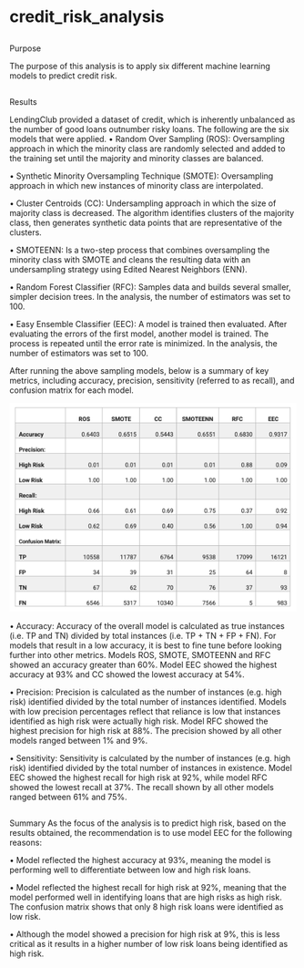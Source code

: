 # credit_risk_analysis

##
Purpose

The purpose of this analysis is to apply six different machine learning models to predict credit risk. 

##
Results

LendingClub provided a dataset of credit, which is inherently unbalanced as the number of good loans outnumber
risky loans. The following are the six models that were applied. 
•	Random Over Sampling (ROS): Oversampling approach in which the minority class are randomly selected and added
to the training set until the majority and minority classes are balanced. 

•	Synthetic Minority Oversampling Technique (SMOTE): Oversampling approach in which new instances of minority
class are interpolated. 

•	Cluster Centroids (CC): Undersampling approach in which the size of majority class is decreased. The
algorithm identifies clusters of the majority class, then generates synthetic data points that are
representative of the clusters. 

•	SMOTEENN: Is a two-step process that combines oversampling the minority class with SMOTE and cleans the 
resulting data with an undersampling strategy using Edited Nearest Neighbors (ENN). 

•	Random Forest Classifier (RFC): Samples data and builds several smaller, simpler decision trees. In the 
analysis, the number of estimators was set to 100. 

•	Easy Ensemble Classifier (EEC): A model is trained then evaluated. After evaluating the errors of the first
model, another model is trained. The process is repeated until the error rate is minimized. In the analysis,
the number of estimators was set to 100. 

After running the above sampling models, below is a summary of key metrics, including accuracy, precision, 
sensitivity (referred to as recall), and confusion matrix for each model.  

![Results_Summary](Resources/Results_Summary.png)

•	Accuracy: Accuracy of the overall model is calculated as true instances (i.e. TP and TN) divided by total
instances (i.e. TP + TN + FP + FN). For models that result in a low accuracy, it is best to fine tune before 
looking further into other metrics. Models ROS, SMOTE, SMOTEENN and RFC showed an accuracy greater than 60%. 
Model EEC showed the highest accuracy at 93% and CC showed the lowest accuracy at 54%. 

•	Precision: Precision is calculated as the number of instances (e.g. high risk) identified divided by the 
total number of instances identified. Models with low precision percentages reflect that reliance is low that
instances identified as high risk were actually high risk. Model RFC showed the highest precision for high risk 
at 88%. The precision showed by all other models ranged between 1% and 9%. 

•	Sensitivity: Sensitivity is calculated by the number of instances (e.g. high risk) identified divided by the
total number of instances in existence. Model EEC showed the highest recall for high risk at 92%, while model
RFC showed the lowest recall at 37%. The recall shown by all other models ranged between 61% and 75%. 


##
Summary
As the focus of the analysis is to predict high risk, based on the results obtained, the recommendation is to
use model EEC for the following reasons:

•	Model reflected the highest accuracy at 93%, meaning the model is performing well to differentiate between 
low and high risk loans.

•	Model reflected the highest recall for high risk at 92%, meaning that the model performed well in identifying 
loans that are high risks as high risk. The confusion matrix shows that only 8 high risk loans were identified
as low risk.

•	Although the model showed a precision for high risk at 9%, this is less critical as it results in a higher 
number of low risk loans being identified as high risk. 

